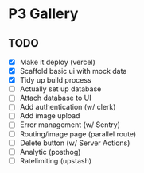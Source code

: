 # P3 Gallery

## TODO

- [x] Make it deploy (vercel)
- [x] Scaffold basic ui with mock data
- [x] Tidy up build process
- [ ] Actually set up database
- [ ] Attach database to UI
- [ ] Add authentication (w/ clerk)
- [ ] Add image upload
- [ ] Error management (w/ Sentry)
- [ ] Routing/image page (parallel route)
- [ ] Delete button (w/ Server Actions)
- [ ] Analytic (posthog)
- [ ] Ratelimiting (upstash)
